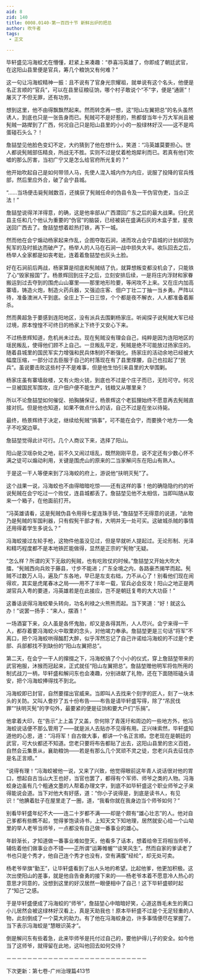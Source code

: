 ```yaml
---
aid: 8
zid: 140
title: 0008.0140-第一百四十节 新鲜出炉的把总
author: 吹牛者
tags: 
 - 正文

---
```




毕轩盛见冯海蛟尤在懵懂，赶紧上来凑趣：“恭喜冯英雄了，你即成了朝廷武官，在这阳山县里便是官兵，筹几个粮饷又有何难？”

这一句让冯海蛟精神一振：且不说有了官身光宗耀祖，就单说有这个名头，他便是名正言顺的“官兵”，可以在县里征粮征饷，哪个村子敢说个“不”字，便是“通匪”！屠灭了不但无罪，还有功劳。

想到这里，他不由得飘飘然起来。然而转念再一想，这“阳山左翼把总”的名头虽然诱人，到底也只是一张告身而已。髡贼可不是好惹的，熊都督当年十万大军尚且被髡贼一路撵到了广西，何况自己只是阳山县里的小小的一股绿林好汉――这不是鸡蛋碰石头么？！

詹喆堃见他脸色变幻不定，大约猜到了他在想什么，笑道：“冯英雄莫要担心。世人都说髡贼部伍精良，所战无不胜。实则不过是仗着枪炮犀利而已。若真有他们吹嘘的那么厉害，当初广宁又是怎么给官府所光复的？”

他开始吹起自己是如何带领人马，先使人混入城内作为内应，说服了投降的官兵残部，然后里应外合，破了会宁县城。

“……当场便击毙髡贼数百，还擒获了髡贼任命的伪县令及一干伪官伪吏，当众正法！”

詹喆堃说得洋洋得意，的确，这是他率部从广西潜回广东之后的最大战果。归化民县主任和几个他认为重要的“伪官”的脑袋，已经被装在盛满石灰的木盒子里，星夜送回广西去了。詹喆堃想着趁热打铁，再下一城。

然而他在会宁煽动杨家起来作乱，企图夺取石涧，进而攻占会宁县城的计划却因为髡军的及时抵达而破产了。杨举人的人马在石涧一战中损失大半。收队回去之后，杨举人全家都是如丧考妣，连着着詹喆堃也灰头土脸。

好在石涧前后两战，杨家算是彻底和髡贼结了仇，就算想叛变都没机会了，只能铁了心“毁家报国”了。杨景辉回到庄子之后，立刻安排后续，一是将庄内浮财和家眷搬运到过去夺到的围虎山山寨里――那里地形险要，等闲攻不上来。又在庄内加高寨墙，铸造火炮，制造火药兵器，又强迫庄客、佃户丁壮二丁抽一当乡勇。严阵以待，准备澳洲人干到底。全庄上下一日三惊，个个都是夜不解衣，人人都准备着厮杀。

然而黄超急于要感到连阳地区，没有派兵去围剿杨家庄。听闻探子说髡贼大军已经过境，原本惶惶不可终日的杨家上下终于又安心下来。

不过杨景辉知道，危机尚未过去。现在髡贼没有理会自己，纯粹是因为连阳地区的瑶民叛乱，使得他们顾不上自己。一旦叛乱平定，髡贼是绝不可能放过扬家庄的。随着县城里的国民军实力增强和民兵体制的不断强化。扬家庄的活动余地已经被大幅度压缩，一部分过去臣服于自己的村落现在有了县里撑腰，自己也拉起了“民兵”。虽说要击败这些村子不是难事，但是他生怕引来县里的大举围剿。

杨家庄虽有寨墙敌楼，又有火炮火铳，到底也不过是个庄子而已，无险可守。何况一旦被国民军围攻，庄户佃户便不能生产，钱粮又从哪里来？

所以不论詹喆堃如何催促、拍胸脯保证，杨景辉这个老狐狸始终不愿意再去髡贼直接对抗。但是他也知道，如果不做点什么的话，自己不过是在坐以待毙。

最终，杨景辉终于决定，继续给髡贼“搞事”，可不能在会宁，而要换个地方――兔子不吃窝边草。

詹喆堃觉得此计可行。几个人商议下来，选择了阳山。

阳山是汉瑶杂处之地，前不久又闹过瑶乱，既然刚刚平息，说不定还有少数心怀不满之徒可以煽动利用，关键是围虎山的原来的二当家解问东在阳山有熟人。

于是这一干人等便来到了冯海蛟的府上，游说他“扶明灭髡”了。

这个战果一说，冯海蛟也不由得暗暗吃惊――还有这样的事！他的确隐隐约约的听说髡贼在会宁吃过一个败仗，连县城都丢了。詹喆堃见他不太相信，当即叫随从取来一个箱子，在他面前打开。

“冯英雄请看，这是髡贼伪县令用得七星连珠手铳，”詹喆堃不无得意的说道，“此物乃是髡贼的军国利器，只有假髡干部才有，大明并无一处可买。这破城杀贼的事情还用得着学生多说么？”

冯海蛟接过左轮手枪，这物件他虽没见过，但是早就听人提起过。无论形制、光泽和精巧程度都不是本地铁匠能做得，显然是正宗的“髡物”无疑。

“怎么样？所谓的天下无敌的髡贼，也有吃败仗的时候。”詹喆堃又开始大吹大擂，“髡贼西向兵败于藤县，寸步不能进；广东全境之内，各路豪杰揭竿而起。髡贼不过数万人马，遍及广东各地，早已是左支右绌，力不从心了！别看他们现在闹得欢，其实是虎尾春冰之局――用不了半年一载，官兵必会反攻！阳山之地正是两湖官兵入粤的要道，冯英雄若是在此接应，岂不是朝廷复粤的大大功臣！”

这番话说得冯海蛟晕头转向，功名利禄之火熊熊而起。当下笑道：“好！就这么办！”说罢一扬手：“来人，摆酒！”

一场酒宴下来，众人虽是各怀鬼胎，却又是各得其所，人人尽兴。会宁来得一干人，都存着要冯海蛟火中取栗的念头，对他竭力奉承。詹喆堃更是三句话“将军”不离口，把个冯海蛟哄得酩酊大醉，似乎浑然忘记了自己许诺给冯海蛟的不过是个吏部、兵部都找不到缺份的“阳山左翼把总”。

第二天，在会宁一干人的撺掇之下，冯海蛟搞了个小小的仪式，穿上詹喆堃带来的武官袍服，沐猴而冠起来，正式就任“阳山左翼把总”。詹喆堃赠他明军将佐所用的制式战刀一柄，毕轩盛和解问东也会凑趣，分别进献了礼物，还在下面随班磕头请安，把个冯海蛟捧得找不到北。

冯海蛟即已封官，自然要摆出官威来。当即叫人去找来个刻字的匠人，刻了一块木头的关防。又叫人誊抄了五十份布告――布告是请毕轩盛写得，除了“吊民伐罪”“扶明灭髡”的字句外，最要紧的便是征饷和要大户们“乐捐”。

他拿着大印，在“告示”上上盖了又盖，奈何除了青莲圩和周边的一些地方外，他冯海蛟说话便不那么管用了――就是派人去贴亦不见得有用。正兴味索然，毕轩盛知道他的心思，道：“冯将军！自古做大事，都讲一个名正言顺。您老现在是朝廷的武官，可大伙都还不知道。您老只要将布告都贴了出去，这阳山县里的忠义百姓，自然会云集景从，襄助粮饷――若是有那么几个冥顽不灵之徒，您老兴兵去征伐亦是名正言顺。”

“说得有理！”冯海蛟被他一说，又来了兴致，他觉得眼前这年青人说话很对他的胃口，想起自古当山大王也好，当官也罢了，都得有个军师、师爷之类的人物。冯海蛟身边虽有几个粗通文墨的人帮着办理文字，到底不如毕轩盛这个职业师爷之子来得能说会道。当下对他大有好感，道：“你小子说得是，到底是读书人，有见识！”他腆着肚子在屋里走了一圈，道，“我看你就在我身边当个师爷如何？”

别看毕轩盛年纪不大――连二十岁都不满――却是个颇有“雄心壮志”的人。他对自己爹都有些瞧不起，觉得爹饱读诗书，上知天文下知地理，居然就安心给一个山坳里的举人老爷当师爷，一点都没有自己做一番事业的雄心。

年龄渐长，才知道做一番事业难如登天，他看多了话本，想着给帝王将相当师爷，辅佐着他们做事业亦不错――正所谓“运筹帷幄”“谈笑风生”。然而自家的爹读老了书也只是个秀才，他自己连个秀才也没有，空有满腹“经纶”，却无处可卖。

杨老爷举旗“勤王”，让毕轩盛看到了出人头地的希望。比起他爹，他更加积极。这次出使阳山的差事，就是他自告奋勇的接下来的――杨老爷本着不愿意冷人热心的意思才同意的，没想到这里的好汉居然一眼便相中了自己！这下毕轩盛顿时起了“知己”之感。

于是毕轩盛便成了冯海蛟的“师爷”，詹喆堃心中暗暗好笑，心道这唇毛未生的黄口小儿居然会被这绿林好汉看上，真是天助我也！原本毕轩盛不过是个无足轻重的人物，此刻倒成了一个莫大的助力。有了他在冯海蛟身边，许多事情便尽在掌握了。当下表示冯海蛟是“慧眼识英才”。

倒是解问东有些着急，此来毕师爷是托付过自己的，要他护得儿子的安全。如今他当了这师爷，就得留在此地，这叫他回去如何交待？

－－－－－－－－－－－－－－－－－－－－－－－－－－－

下次更新：第七卷-广州治理篇413节



